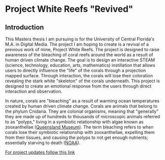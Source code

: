 # Project White Reefs "Revived"

## Introduction
This Masters thesis I am pursuing is for the University of Central Florida's M.A. in Digital Media. The project I am hoping to create is a revival of a previous work of mine, Project White Reefs. The project is designed to raise awareness of the bleaching of coral reefs around the world as a result of human driven climate change. The goal is to design an interactive STEAM (science, technology, education, arts, mathematics) instillation that allows users to directly influence the "life" of the corals through a projection mapped surface. Through interaction, the corals will lose their coloration revealing the stark white "skeleton" of the corals underneath. This project is designed to create an emotional response from the users through direct interaction and observation.

In nature, corals are "bleaching" as a result of warming ocean temperatures created by human driven climate change. Corals are animals that belong to the phylum Cnidaria. They are colonial organisms, meaning that "generally" they are made up of hundreds to thousands of microscopic animals referred to as "polyps," living in a symbiotic relationship with algae known as zooxanthellae ([Queensland Museum](https://www.qm.qld.gov.au/microsites/biodiscovery/03sponges-and-corals/structure-classification-function.html)). The term bleaching refers to when corals lose their symbiotic relationship with zooxanthellae, expelling them from their tissues, and causing the polyps to not get enough nutrients; essentially starving to death ([NOAA](https://oceanservice.noaa.gov/facts/coral_bleach.html)).


[For project updates follow this link](updates.md)
